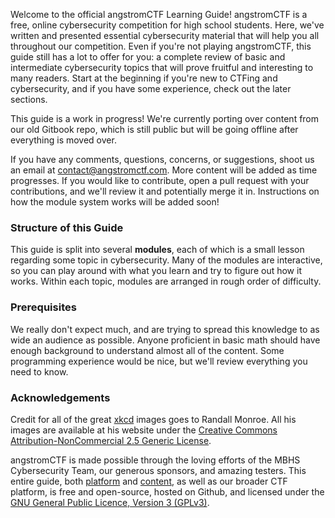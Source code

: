 Welcome to the official angstromCTF Learning Guide! angstromCTF is a free, online cybersecurity competition for high school students. Here, we've written and presented essential cybersecurity material that will help you all throughout our competition. Even if you're not playing angstromCTF, this guide still has a lot to offer for you: a complete review of basic and intermediate cybersecurity topics that will prove fruitful and interesting to many readers. Start at the beginning if you're new to CTFing and cybersecurity, and if you have some experience, check out the later sections.

This guide is a work in progress! We're currently porting over content from our old Gitbook repo, which is still public but will be going offline after everything is moved over. 

If you have any comments, questions, concerns, or suggestions, shoot us an email at <a href="mailto:contact@angstromctf.com">contact@angstromctf.com</a>. More content will be added as time progresses. If you would like to contribute, open a pull request with your contributions, and we'll review it and potentially merge it in. Instructions on how the module system works will be added soon!

### Structure of this Guide

This guide is split into several **modules**, each of which is a small lesson regarding some topic in cybersecurity. Many of the modules are interactive, so you can play around with what you learn and try to figure out how it works. Within each topic, modules are arranged in rough order of difficulty.

### Prerequisites

We really don't expect much, and are trying to spread this knowledge to as wide an audience as possible. Anyone proficient in basic math should have enough background to understand almost all of the content. Some programming experience would be nice, but we'll review everything you need to know.

### Acknowledgements

Credit for all of the great <a href="http://xkcd.org" target="_blank">xkcd</a> images goes to Randall Monroe. All his images are available at his website under the <a href="http://creativecommons.org/licenses/by-nc/2.5/" target="_blank">Creative Commons Attribution-NonCommercial 2.5 Generic License</a>.

angstromCTF is made possible through the loving efforts of the MBHS Cybersecurity Team, our generous sponsors, and amazing testers. This entire guide, both <a href="https://github.com/angstromctf/djangoctf">platform</a> and <a href="https://github.com/angstromctf/learn">content</a>, as well as our broader CTF platform, is free and open-source, hosted on Github, and licensed under the <a href="https://www.gnu.org/licenses/gpl-3.0.en.html">GNU General Public Licence, Version 3 (GPLv3)</a>.

